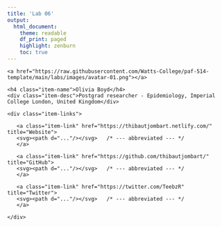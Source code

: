 ```yaml
---
title: 'Lab 06'
output:
  html_document:
    theme: readable
    df_print: paged
    highlight: zenburn
    toc: true
---
```


<div class="list-circles-item">

	<a href="https://raw.githubusercontent.com/Watts-College/paf-514-template/main/labs/images/avatar-01.png"></a>

	<h4 class="item-name">Olivia Boyd</h4>
	<div class="item-desc">Postgrad researcher - Epidemiology, Imperial College London, United Kingdom</div>

	<div class="item-links">

	   <a class="item-link" href="https://thibautjombart.netlify.com/" title="Website">
	   <svg><path d="..."/></svg>   /* --- abbreviated --- */
	   </a>

	   <a class="item-link" href="https://github.com/thibautjombart/" title="GitHub">
	   <svg><path d="..."/></svg>   /* --- abbreviated --- */
	   </a>

	   <a class="item-link" href="https://twitter.com/TeebzR" title="Twitter">
	   <svg><path d="..."/></svg>   /* --- abbreviated --- */
	   </a>

	</div>

</div>
